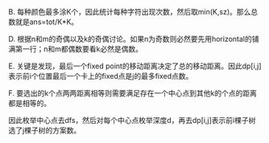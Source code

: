 B. 每种颜色最多涂K个，因此统计每种字符出现次数，然后取min(K,sz)。那么总数就是ans=tot/K*K。

D. 根据n和m的奇偶以及k的奇偶讨论。如果n为奇数则必然要先用horizontal的铺满第一行；n和m都偶数要看k必然是偶数。

E. 关键是发现，最后一个fixed point的移动距离决定了总的移动距离。因此dp[i,j]表示前i个位置最后一个卡上的fixed点是j的最多fixed点数。

F. 要选出的k个点两两距离相等则需要满足存在一个中心点到其他k的个点的距离都是相等的。

   因此枚举中心点去dfs，然后对每个中心点枚举深度d，再去dp[i,j]表示前i棵子树选了j棵子树的方案数。

